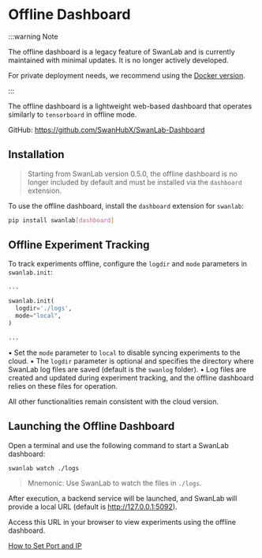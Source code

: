 # Offline Dashboard

:::warning Note

The offline dashboard is a legacy feature of SwanLab and is currently maintained with minimal updates. It is no longer actively developed.

For private deployment needs, we recommend using the [Docker version](/guide_cloud/self_host/docker-deploy).

:::

The offline dashboard is a lightweight web-based dashboard that operates similarly to `tensorboard` in offline mode.

GitHub: https://github.com/SwanHubX/SwanLab-Dashboard

## Installation

> Starting from SwanLab version 0.5.0, the offline dashboard is no longer included by default and must be installed via the `dashboard` extension.

To use the offline dashboard, install the `dashboard` extension for `swanlab`:

```bash
pip install swanlab[dashboard]
```

## Offline Experiment Tracking

To track experiments offline, configure the `logdir` and `mode` parameters in `swanlab.init`:

```python
...

swanlab.init(
  logdir='./logs',
  mode="local",
)

...
```

• Set the `mode` parameter to `local` to disable syncing experiments to the cloud.
• The `logdir` parameter is optional and specifies the directory where SwanLab log files are saved (default is the `swanlog` folder).
  • Log files are created and updated during experiment tracking, and the offline dashboard relies on these files for operation.

All other functionalities remain consistent with the cloud version.

## Launching the Offline Dashboard

Open a terminal and use the following command to start a SwanLab dashboard:

```bash
swanlab watch ./logs
```

> Mnemonic: Use SwanLab to watch the files in `./logs`.

After execution, a backend service will be launched, and SwanLab will provide a local URL (default is http://127.0.0.1:5092).

Access this URL in your browser to view experiments using the offline dashboard.

[How to Set Port and IP](/api/cli-swanlab-watch.md#set-ip-and-port)
